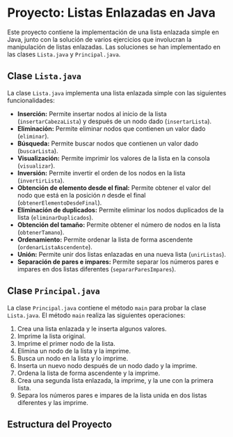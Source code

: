 # Proyecto: Listas Enlazadas en Java

Este proyecto contiene la implementación de una lista enlazada simple en Java, junto con la solución de varios ejercicios que involucran la manipulación de listas enlazadas. Las soluciones se han implementado en las clases `Lista.java` y `Principal.java`.

## Clase `Lista.java`

La clase `Lista.java` implementa una lista enlazada simple con las siguientes funcionalidades:

- **Inserción:** Permite insertar nodos al inicio de la lista (`insertarCabezaLista`) y después de un nodo dado (`insertarLista`).
- **Eliminación:** Permite eliminar nodos que contienen un valor dado (`eliminar`).
- **Búsqueda:** Permite buscar nodos que contienen un valor dado (`buscarLista`).
- **Visualización:** Permite imprimir los valores de la lista en la consola (`visualizar`).
- **Inversión:** Permite invertir el orden de los nodos en la lista (`invertirLista`).
- **Obtención de elemento desde el final:** Permite obtener el valor del nodo que está en la posición _n_ desde el final (`obtenerElementoDesdeFinal`).
- **Eliminación de duplicados:** Permite eliminar los nodos duplicados de la lista (`eliminarDuplicados`).
- **Obtención del tamaño:** Permite obtener el número de nodos en la lista (`obtenerTamano`).
- **Ordenamiento:** Permite ordenar la lista de forma ascendente (`ordenarListaAscendente`).
- **Unión:** Permite unir dos listas enlazadas en una nueva lista (`unirListas`).
- **Separación de pares e impares:** Permite separar los números pares e impares en dos listas diferentes (`separarParesImpares`).

## Clase `Principal.java`

La clase `Principal.java` contiene el método `main` para probar la clase `Lista.java`. El método `main` realiza las siguientes operaciones:

1.  Crea una lista enlazada y le inserta algunos valores.
2.  Imprime la lista original.
3.  Imprime el primer nodo de la lista.
4.  Elimina un nodo de la lista y la imprime.
5.  Busca un nodo en la lista y lo imprime.
6.  Inserta un nuevo nodo después de un nodo dado y la imprime.
7.  Ordena la lista de forma ascendente y la imprime.
8.  Crea una segunda lista enlazada, la imprime, y la une con la primera lista.
9.  Separa los números pares e impares de la lista unida en dos listas diferentes y las imprime.

## Estructura del Proyecto
